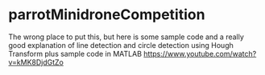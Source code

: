 # parrotMinidroneCompetition

The wrong place to put this, but here is some sample code and a really good explanation of line detection and circle detection using Hough Transform plus sample code in MATLAB
https://www.youtube.com/watch?v=kMK8DjdGtZo
